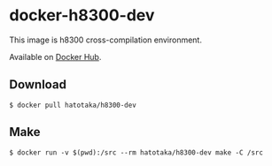 docker-h8300-dev 
===============

This image is h8300 cross-compilation environment.

Available on [Docker Hub](https://hub.docker.com/r/hatotaka/h8300-dev/).

## Download

```
$ docker pull hatotaka/h8300-dev
```

## Make

```
$ docker run -v $(pwd):/src --rm hatotaka/h8300-dev make -C /src
```
